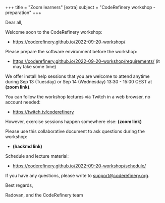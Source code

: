 +++
title = "Zoom learners"
[extra]
subject = "CodeRefinery workshop - preparation"
+++

Dear all,

Welcome soon to the CodeRefinery workshop:
- https://coderefinery.github.io/2022-09-20-workshop/

Please prepare the software environment before the workshop:
- https://coderefinery.github.io/2022-09-20-workshop/requirements/ (it may take some time)

We offer install help sessions that you are welcome to attend anytime during Sep 13 (Tuesday) or Sep 14 (Wednesday) 13:30 - 15:00 CEST at **(zoom link)**.

You can follow the workshop lectures via Twitch in a web browser, no account needed:
- https://twitch.tv/coderefinery

However, exercise sessions happen somewhere else: **(zoom link)**

Please use this collaborative document to ask questions during the workshop:
- **(hackmd link)**

Schedule and lecture material:
- https://coderefinery.github.io/2022-09-20-workshop/schedule/

If you have any questions, please write to support@coderefinery.org.

Best regards,

Radovan, and the CodeRefinery team
